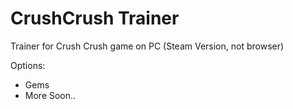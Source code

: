 # CrushCrush Trainer
 
Trainer for Crush Crush game on PC (Steam Version, not browser)

Options:
 - Gems
 - More Soon..
 
